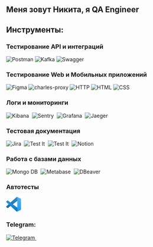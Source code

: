   


## Меня зовут Никита, я QA Engineer

## Инструменты: 
### Тестирование API и интеграций
<div>
  <img src="https://github.com/repinikita/overview/blob/new_branch/assets/Postman.png" title="Postman" alt="Postman" width="40" height="40"/>
  <img src="https://github.com/repinikita/overview/blob/new_branch/assets/192107004-2d2fff80-d207-4916-8a3e-130fee5ee495.png" title="Kafka" alt="Kafka" width="40" height="40"/>
  <img src="https://github.com/repinikita/overview/blob/new_branch/assets/Swagger.png" title="Swagger" alt="Swagger" width="40" height="40"/>
 
</div>

### Тестирование Web и Мобильных приложений
<div>
  <img src="https://github.com/repinikita/overview/blob/new_branch/assets/kibana-logo.png" title="Figma" alt="Figma" width="40" height="40"/>
  <img src="https://github.com/repinikita/overview/blob/new_branch/assets/charles.jpg" title="charles-proxy" alt="charles-proxy" width="40" height="40"/>
  <img src="https://github.com/repinikita/overview/blob/new_branch/assets/HTTP(1).png" title="HTTP" alt="HTTP" width="40" height="40"/>
  <img src="https://github.com/repinikita/overview/blob/new_branch/assets/HTML.png" title="HTML" alt="HTML" width="40" height="40"/>
  <img src="https://github.com/repinikita/overview/blob/new_branch/assets/CSS.png" title="CSS" alt="CSS" width="40" height="40"/>
</div>

### Логи и мониторинги
<div>
  <img src="https://github.com/repinikita/overview/blob/new_branch/assets/kibana-logo.png" title="Kibana" alt="Kibana" width="40" height="40"/>&nbsp
  <img src="https://github.com/repinikita/overview/blob/new_branch/assets/Sentry.svg" title="Sentry" alt="Sentry" width="40" height="40"/>&nbsp
  <img src="https://github.com/repinikita/overview/blob/new_branch/assets/Grafana-Dark.svg" title="Grafana" alt="Grafana" width="40" height="40"/>&nbsp
  <img src="" title="Jaeger" alt="Jaeger" width="40" height="40"/>&nbsp
</div>

### Тестовая документация 
  <div>
    <img src="https://github.com/repinikita/overview/blob/new_branch/assets/jira-3.svg" title="Jira" alt="Jira" width="40" height="40"/>&nbsp
    <img src="https://github.com/repinikita/overview/blob/new_branch/assets/Test%20IT.png" title="Test It" alt="Test It" width="40" height="40"/>&nbsp
  <img src="https://github.com/repinikita/overview/blob/new_branch/assets/47823040.png" title="QASE" alt="Test It" width="40" height="40"/>&nbsp
    <img src="https://github.com/repinikita/overview/blob/new_branch/assets/Notion-Dark.svg" title="Notion" alt="Notion" width="40" height="40"/>&nbsp
  </div>

### Работа с базами данных
<div>
  <img src="https://github.com/repinikita/overview/blob/new_branch/assets/MongoDB.svg" title="Mongo DB" alt="Mongo DB" width="40" height="40"/>&nbsp
  <img src="https://github.com/repinikita/overview/blob/new_branch/assets/Metabase.svg" title="Metabase" alt="Metabase" width="40" height="40"/>&nbsp
  <img src="https://github.com/repinikita/overview/blob/new_branch/assets/DBeaver.png" title="DBeaver" alt="DBeaver" width="40" height="40"/>&nbsp
</div>

### Автотесты
<div>
  <img src="https://github.com/LuenkoVasiliy/LuenkoVasiliy/blob/main/assets/VSCode.png" title="Visual Studio Code" alt="Visual Studio Code" width="40" height="40"/>&nbsp
</div>

### Telegram:
<a href="https://t.me/re_nikita/">
<img src="https://github.com/repinikita/repinikitai/blob/new_branch/assets/Telegram.png" alt="Telegram" width="40" height="40"/>&nbsp
</a>
